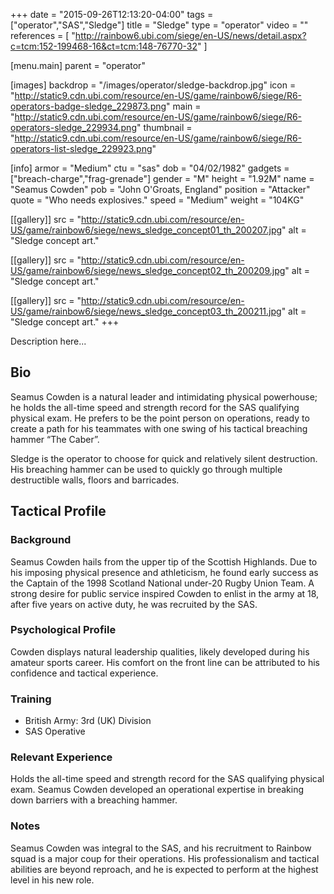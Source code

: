 +++
date = "2015-09-26T12:13:20-04:00"
tags = ["operator","SAS","Sledge"]
title = "Sledge"
type = "operator"
video = ""
references = [
  "http://rainbow6.ubi.com/siege/en-US/news/detail.aspx?c=tcm:152-199468-16&ct=tcm:148-76770-32"
]

[menu.main]
  parent = "operator"

[images]
  backdrop = "/images/operator/sledge-backdrop.jpg"
  icon = "http://static9.cdn.ubi.com/resource/en-US/game/rainbow6/siege/R6-operators-badge-sledge_229873.png"
  main = "http://static9.cdn.ubi.com/resource/en-US/game/rainbow6/siege/R6-operators-sledge_229934.png"
  thumbnail = "http://static9.cdn.ubi.com/resource/en-US/game/rainbow6/siege/R6-operators-list-sledge_229923.png"

[info]
  armor = "Medium"
  ctu = "sas"
  dob = "04/02/1982"
  gadgets = ["breach-charge","frag-grenade"]
  gender = "M"
  height = "1.92M"
  name = "Seamus Cowden"
  pob = "John O'Groats, England"
  position = "Attacker"
  quote = "Who needs explosives."
  speed = "Medium"
  weight = "104KG"

[[gallery]]
  src = "http://static9.cdn.ubi.com/resource/en-US/game/rainbow6/siege/news_sledge_concept01_th_200207.jpg"
  alt = "Sledge concept art."

[[gallery]]
  src = "http://static9.cdn.ubi.com/resource/en-US/game/rainbow6/siege/news_sledge_concept02_th_200209.jpg"
  alt = "Sledge concept art."

[[gallery]]
  src = "http://static9.cdn.ubi.com/resource/en-US/game/rainbow6/siege/news_sledge_concept03_th_200211.jpg"
  alt = "Sledge concept art."
+++

Description here...<!--more-->

## Bio

Seamus Cowden is a natural leader and intimidating physical powerhouse; he holds the all-time speed and strength record for the SAS qualifying physical exam. He prefers to be the point person on operations, ready to create a path for his teammates with one swing of his tactical breaching hammer “The Caber”.

Sledge is the operator to choose for quick and relatively silent destruction. His breaching hammer can be used to quickly go through multiple destructible walls, floors and barricades.

## Tactical Profile

### Background

Seamus Cowden hails from the upper tip of the Scottish Highlands. Due to his imposing physical presence and athleticism, he found early success as the Captain of the 1998 Scotland National under-20 Rugby Union Team. A strong desire for public service inspired Cowden to enlist in the army at 18, after five years on active duty, he was recruited by the SAS.

### Psychological Profile

Cowden displays natural leadership qualities, likely developed during his amateur sports career. His comfort on the front line can be attributed to his confidence and tactical experience.

### Training

* British Army: 3rd (UK) Division
* SAS Operative

### Relevant Experience

Holds the all-time speed and strength record for the SAS qualifying physical exam. Seamus Cowden developed an operational expertise in breaking down barriers with a breaching hammer.

### Notes

Seamus Cowden was integral to the SAS, and his recruitment to Rainbow squad is a major coup for their operations. His professionalism and tactical abilities are beyond reproach, and he is expected to perform at the highest level in his new role.
